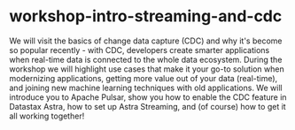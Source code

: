 # workshop-intro-streaming-and-cdc
We will visit the basics of change data capture (CDC) and why it's become so popular recently - with CDC, developers create smarter applications when real-time data is connected to the whole data ecosystem. During the workshop we will highlight use cases that make it your go-to solution when modernizing applications, getting more value out of your data (real-time), and joining new machine learning techniques with old applications.  We will introduce you to Apache Pulsar, show you how to enable the CDC feature in Datastax Astra, how to set up Astra Streaming, and (of course) how to get it all working together!
